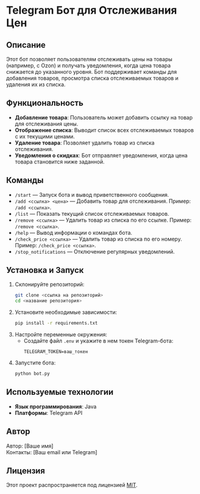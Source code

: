 
# Telegram Бот для Отслеживания Цен

## Описание
Этот бот позволяет пользователям отслеживать цены на товары (например, с Ozon) и получать уведомления, когда цена товара снижается до указанного уровня.
Бот поддерживает команды для добавления товаров, просмотра списка отслеживаемых товаров и удаления их из списка.

## Функциональность
- **Добавление товара**: Пользователь может добавить ссылку на товар для отслеживания цены.
- **Отображение списка**: Выводит список всех отслеживаемых товаров с их текущими ценами.
- **Удаление товара**: Позволяет удалить товар из списка отслеживания.
- **Уведомления о скидках**: Бот отправляет уведомления, когда цена товара становится ниже заданной.

## Команды
- `/start` — Запуск бота и вывод приветственного сообщения.
- `/add <ссылка> <цена>` — Добавить товар для отслеживания. Пример: `/add <ссылка>`.
- `/list` — Показать текущий список отслеживаемых товаров.
- `/remove <ссылка>` — Удалить товар из списка по его ссылке. Пример: `/remove <ссылка>`.
- `/help` — Вывод информации о командах бота.
- `/check_price <ссылка>` — Удалить товар из списка по его номеру. Пример: `/check_price <ссылка>`.
- `/stop_notifications` — Отключение регулярных уведомлений.
## Установка и Запуск
1. Склонируйте репозиторий:
   ```bash
   git clone <ссылка на репозиторий>
   cd <название репозитория>
   ```
2. Установите необходимые зависимости:
   ```bash
   pip install -r requirements.txt
   ```
3. Настройте переменные окружения:
   - Создайте файл `.env` и укажите в нем токен Telegram-бота:
     ```
     TELEGRAM_TOKEN=ваш_токен
     ```
4. Запустите бота:
   ```bash
   python bot.py
   ```

## Используемые технологии
- **Язык программирования**: Java
- **Платформы**: Telegram API

## Автор
Автор: [Ваше имя]  
Контакты: [Ваш email или Telegram]

## Лицензия
Этот проект распространяется под лицензией [MIT](https://opensource.org/licenses/MIT).
